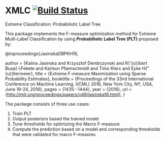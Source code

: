 # XMLC [![Build Status](https://travis-ci.org/busarobi/XMLC.svg?branch=master)](https://travis-ci.org/busarobi/XMLC)
Extreme Classification: Probabilistic Label Tree

This package implements the F-measure optimization method for Extreme Multi-Label Classification by using __Probabilistic Label Tree (PLT)__ proposed by:

@inproceedings{JasinskaDBPKH16,


  author    = {Kalina Jasinska and
               Krzysztof Dembczynski and
               R{\'{o}}bert Busa{-}Fekete and
               Karlson Pfannschmidt and
               Timo Klerx and
               Eyke H{\"{u}}llermeier},
  title     = {Extreme F-measure Maximization using Sparse Probability Estimates},
  booktitle = {Proceedings of the 33nd International Conference on Machine Learning,
               {ICML} 2016, New York City, NY, USA, June 19-24, 2016},
  pages     = {1435--1444},
  year      = {2016},
  url       = {http://jmlr.org/proceedings/papers/v48/jasinska16.html},
 }  
 
 
 The packege consists of three use cases:
 
 1. Train PLT
 2. Output posteriors based the trained model
 3. Tune thresholds for optimizing the Macro F-measure
 4. Compute the prediction based on a model and corresponding thresholds that were validated for macro F-measreu
 
 